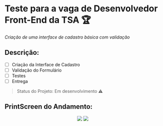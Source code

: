 # Teste para a vaga de Desenvolvedor Front-End da TSA :trophy:

*Criação de uma interface de cadastro básica com validação*

<h2>Descrição:</h2>

- [ ] Criação da Interface de Cadastro
- [ ] Validação do Formulário
- [ ] Testes
- [ ] Entrega

> Status do Projeto: Em desenvolvimento :warning:

<h2>PrintScreen do Andamento:</h2>

<p align="center">
  <img src="my-test/assets/img/print.png" width="auto">

<img src="https://img.shields.io/badge/The%20Dream-Came%20True-blue">